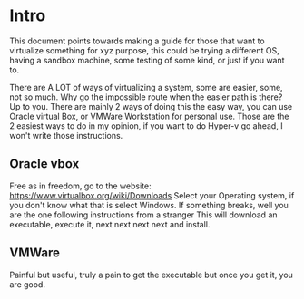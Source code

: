 # Intro 
This document points towards making a guide for those that want to virtualize something for xyz purpose, this could be trying a different OS, having a sandbox machine, some testing of some kind, or just if you want to. 

There are A LOT of ways of virtualizing a system, some are easier, some, not so much. Why go the impossible route when the easier path is there? Up to you. 
There are mainly 2 ways of doing this the easy way, you can use Oracle virtual Box, or VMWare Workstation for personal use. 
Those are the 2 easiest ways to do in my opinion, if you want to do Hyper-v go ahead, I won't write those instructions. 

## Oracle vbox
Free as in freedom, go to the website: https://www.virtualbox.org/wiki/Downloads 
Select your Operating system, if you don't know what that is select Windows. If something breaks, well you are the one following instructions from a stranger
This will download an executable, execute it, next next next next and install. 

## VMWare 
Painful but useful, truly a pain to get the executable but once you get it, you are good. 
